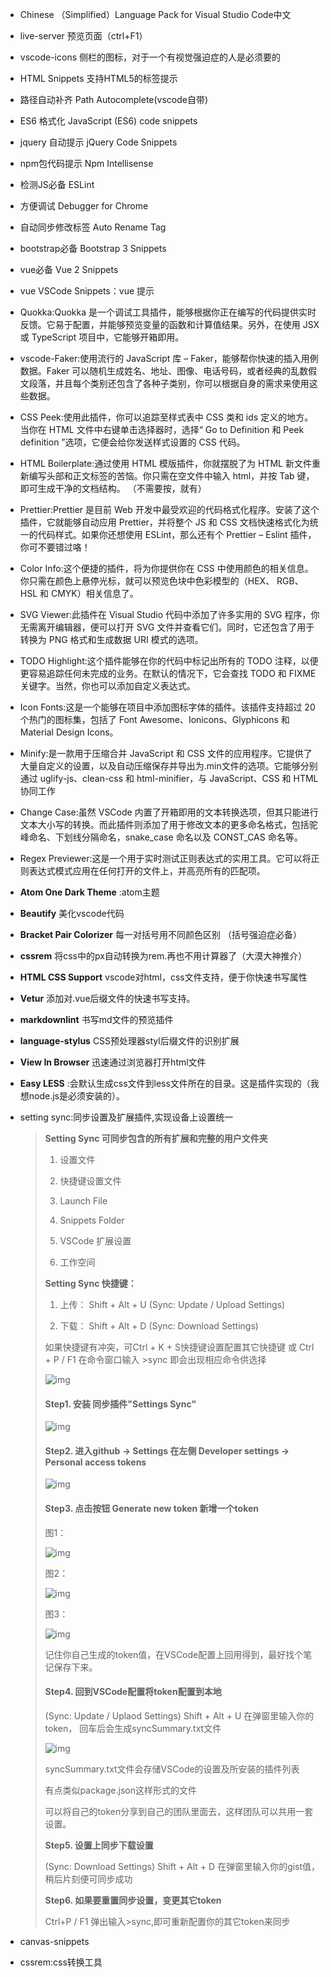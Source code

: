 * Chinese （Simplified）Language Pack for Visual Studio Code中文

* live-server   预览页面（ctrl+F1）  

* vscode-icons 侧栏的图标，对于一个有视觉强迫症的人是必须要的

* HTML Snippets 支持HTML5的标签提示

* 路径自动补齐 Path Autocomplete(vscode自带)

* ES6 格式化 JavaScript (ES6) code snippets  

* jquery 自动提示 jQuery Code Snippets

* npm包代码提示 Npm Intellisense 

* 检测JS必备 ESLint

* 方便调试 Debugger for Chrome

* 自动同步修改标签 Auto Rename Tag

* bootstrap必备 Bootstrap 3 Snippets

* vue必备 Vue 2 Snippets

* vue VSCode Snippets：vue 提示

* Quokka:Quokka 是一个调试工具插件，能够根据你正在编写的代码提供实时反馈。它易于配置，并能够预览变量的函数和计算值结果。另外，在使用 JSX 或 TypeScript 项目中，它能够开箱即用。 

* vscode-Faker:使用流行的 JavaScript 库 – Faker，能够帮你快速的插入用例数据。Faker 可以随机生成姓名、地址、图像、电话号码，或者经典的乱数假文段落，并且每个类别还包含了各种子类别，你可以根据自身的需求来使用这些数据。 

* CSS Peek:使用此插件，你可以追踪至样式表中 CSS 类和 ids 定义的地方。当你在 HTML 文件中右键单击选择器时，选择“ Go to Definition 和 Peek definition ”选项，它便会给你发送样式设置的 CSS 代码。 

* HTML Boilerplate:通过使用 HTML 模版插件，你就摆脱了为 HTML 新文件重新编写头部和正文标签的苦恼。你只需在空文件中输入 html，并按 Tab 键，即可生成干净的文档结构。 （不需要按，就有）

* Prettier:Prettier 是目前 Web 开发中最受欢迎的代码格式化程序。安装了这个插件，它就能够自动应用 Prettier，并将整个 JS 和 CSS 文档快速格式化为统一的代码样式。如果你还想使用 ESLint，那么还有个 Prettier – Eslint 插件，你可不要错过咯！

* Color Info:这个便捷的插件，将为你提供你在 CSS 中使用颜色的相关信息。你只需在颜色上悬停光标，就可以预览色块中色彩模型的（HEX、 RGB、HSL 和 CMYK）相关信息了。

* SVG Viewer:此插件在 Visual Studio 代码中添加了许多实用的 SVG 程序，你无需离开编辑器，便可以打开 SVG 文件并查看它们。同时，它还包含了用于转换为 PNG 格式和生成数据 URI 模式的选项。

* TODO Highlight:这个插件能够在你的代码中标记出所有的 TODO 注释，以便更容易追踪任何未完成的业务。在默认的情况下，它会查找 TODO 和 FIXME 关键字。当然，你也可以添加自定义表达式。

* Icon Fonts:这是一个能够在项目中添加图标字体的插件。该插件支持超过 20 个热门的图标集，包括了 Font Awesome、Ionicons、Glyphicons 和 Material Design Icons。

* Minify:是一款用于压缩合并 JavaScript 和 CSS 文件的应用程序。它提供了大量自定义的设置，以及自动压缩保存并导出为.min文件的选项。它能够分别通过 uglify-js、clean-css 和 html-minifier，与 JavaScript、CSS 和 HTML 协同工作

* Change Case:虽然 VSCode 内置了开箱即用的文本转换选项，但其只能进行文本大小写的转换。而此插件则添加了用于修改文本的更多命名格式，包括驼峰命名、下划线分隔命名，snake_case 命名以及 CONST_CAS 命名等。

* Regex Previewer:这是一个用于实时测试正则表达式的实用工具。它可以将正则表达式模式应用在任何打开的文件上，并高亮所有的匹配项。

* **Atom One Dark Theme** :atom主题

* **Beautify** 美化vscode代码

* **Bracket Pair Colorizer** 每一对括号用不同颜色区别 （括号强迫症必备）

* **cssrem** 将css中的px自动转换为rem.再也不用计算器了（大漠大神推介）

* **HTML CSS Support** vscode对html，css文件支持，便于你快速书写属性

* **Vetur** 添加对.vue后缀文件的快速书写支持。

* **markdownlint** 书写md文件的预览插件

* **language-stylus** CSS预处理器styl后缀文件的识别扩展

* **View In Browser** 迅速通过浏览器打开html文件

* **Easy LESS** :会默认生成css文件到less文件所在的目录。这是插件实现的（我想node.js是必须安装的）。

* setting sync:同步设置及扩展插件,实现设备上设置统一

  [网址]: https://www.cnblogs.com/kenz520/p/7416836.html

  > **Setting Sync 可同步包含的所有扩展和完整的用户文件夹**
  >
  > 1) 设置文件
  >
  > 2) 快捷键设置文件
  >
  > 3) Launch File
  >
  > 4) Snippets Folder
  >
  > 5) VSCode 扩展设置
  >
  > 6) 工作空间
  >
  >  
  >
  > **Setting Sync 快捷键：**
  >
  > 1) 上传： Shift + Alt + U (Sync: Update / Upload Settings)
  >
  > 2) 下载： Shift + Alt + D (Sync: Download  Settings)
  >
  >  如果快捷键有冲突，可Ctrl + K + S快捷键设置配置其它快捷键 或 Ctrl + P / F1 在命令窗口输入 >sync 即会出现相应命令供选择
  >
  > ![img](https://images2017.cnblogs.com/blog/635400/201708/635400-20170824104107261-1046727224.png)
  >
  >  
  >
  > #### Step1. 安装 同步插件"Settings Sync"
  >
  > ![img](https://images2017.cnblogs.com/blog/635400/201708/635400-20170823100639527-466207576.png)
  >
  >  
  >
  > #### Step2. 进入github -> Settings 在左侧 Developer settings -> Personal access tokens 
  >
  > ![img](https://images2017.cnblogs.com/blog/635400/201708/635400-20170823101018886-1450593067.png)
  >
  > ####  
  >
  > #### Step3. 点击按钮 Generate new token 新增一个token
  >
  > 图1：
  >
  > ![img](https://images2017.cnblogs.com/blog/635400/201708/635400-20170823101243980-1384930832.png)
  >
  >  图2：
  >
  > ![img](https://images2017.cnblogs.com/blog/635400/201708/635400-20170823101418527-2001799760.png)
  >
  > 图3：
  >
  > ![img](https://images2017.cnblogs.com/blog/635400/201708/635400-20170823101508918-1034003796.png)
  >
  > 记住你自己生成的token值，在VSCode配置上回用得到，最好找个笔记保存下来。
  >
  >  
  >
  > #### Step4. 回到VSCode配置将token配置到本地
  >
  > (Sync: Update / Uplaod Settings) Shift + Alt + U 在弹窗里输入你的token， 回车后会生成syncSummary.txt文件
  >
  > ![img](https://images2017.cnblogs.com/blog/635400/201708/635400-20170824103332230-1621543570.png)
  >
  > syncSummary.txt文件会存储VSCode的设置及所安装的插件列表
  >
  > 有点类似package.json这样形式的文件
  >
  > 可以将自己的token分享到自己的团队里面去，这样团队可以共用一套设置。 
  >
  >  
  >
  > **Step5. 设置上同步下载设置**
  >
  > (Sync: Download  Settings) Shift + Alt + D 在弹窗里输入你的gist值，稍后片刻便可同步成功
  >
  >  
  >
  > **Step6. 如果要重置同步设置，变更其它token**
  >
  > Ctrl+P / F1 弹出输入>sync,即可重新配置你的其它token来同步

* canvas-snippets

* cssrem:css转换工具


